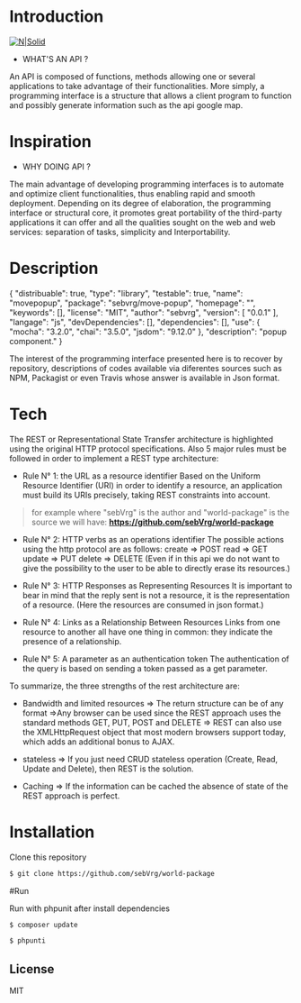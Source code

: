# Introduction

[![N|Solid](https://cldup.com/dTxpPi9lDf.thumb.png)](https://nodesource.com/products/nsolid)

- WHAT'S AN API ?

 An API is composed of functions, methods allowing one or several applications to take advantage of their functionalities.
 More simply, a programming interface is a structure that allows a client program to function and possibly generate information such as the api google map.

# Inspiration

 - WHY DOING API ?
 
The main advantage of developing programming interfaces is to automate and optimize client functionalities, thus enabling rapid and smooth deployment.
Depending on its degree of elaboration, the programming interface or structural core, it promotes great portability of the third-party applications it can offer and all the qualities sought on the web and web services: separation of tasks, simplicity and Interportability.

# Description

{
    "distribuable": true,
    "type": "library",
    "testable": true,
    "name": "movepopup",
    "package": "sebvrg\/move-popup",
    "homepage": "",
    "keywords": [],
    "license": "MIT",
    "author": "sebvrg",
    "version": [
        "0.0.1"
    ],
    "langage": "js",
    "devDependencies": [],
    "dependencies": [],
    "use": {
        "mocha": "3.2.0",
        "chai": "3.5.0",
        "jsdom": "9.12.0"
    },
    "description": "popup component."
}

The interest of the programming interface presented here is to recover by repository, descriptions of codes available via diferentes sources such as NPM, Packagist or even Travis whose answer is available in Json format.

# Tech

The REST or Representational State Transfer architecture is highlighted using the original HTTP protocol specifications.
Also 5 major rules must be followed in order to implement a REST type architecture:

- Rule N° 1: the URL as a resource identifier 
Based on the Uniform Resource Identifier (URI) in order to identify a resource, an application must build its URIs precisely, taking REST constraints into account.
> for example where "sebVrg" is the author and "world-package" is the source we will have: 
**https://github.com/sebVrg/world-package**


- Rule N° 2: HTTP verbs as an operations identifier
The possible actions using the http protocol are as follows:
    create => POST
    read => GET
    update => PUT
    delete => DELETE  (Even if in this api we do not want 
to give the possibility to the user to be able to directly 
erase its resources.)

- Rule N° 3: HTTP Responses as Representing Resources
 It is important to bear in mind that the reply sent is not a resource,
 it is the representation of a resource.
(Here the resources are consumed in json format.)

- Rule N° 4: Links as a Relationship Between Resources
Links from one resource to another all have one thing in common:
they indicate the presence of a relationship.

- Rule N° 5: A parameter as an authentication token
The authentication of the query is based on sending a token passed as a get parameter.

To summarize, the three strengths of the rest architecture are:
- Bandwidth and limited resources
        => The return structure can be of any format
        =>Any browser can be used since the REST approach uses the standard methods
          GET, PUT, POST and DELETE
        => REST can also use the XMLHttpRequest object that most modern browsers 
            support today, which adds an additional bonus to AJAX.

- stateless
        => If you just need CRUD stateless operation (Create, Read, Update and Delete),
            then REST is the solution.

- Caching
        => If the information can be cached the absence of state of the REST approach is perfect.







# Installation

Clone this repository

```sh
$ git clone https://github.com/sebVrg/world-package
```

#Run

Run with phpunit after install dependencies

```sh
$ composer update
```

```sh
$ phpunti
```

License
----

MIT

















 

